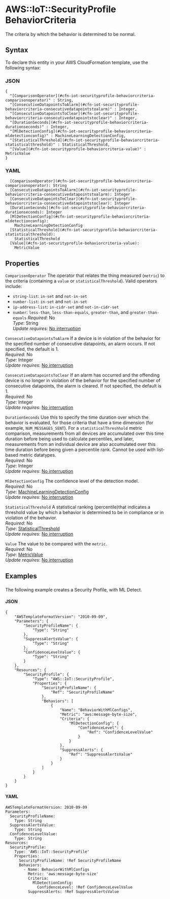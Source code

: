 # AWS::IoT::SecurityProfile BehaviorCriteria<a name="aws-properties-iot-securityprofile-behaviorcriteria"></a>

The criteria by which the behavior is determined to be normal\.

## Syntax<a name="aws-properties-iot-securityprofile-behaviorcriteria-syntax"></a>

To declare this entity in your AWS CloudFormation template, use the following syntax:

### JSON<a name="aws-properties-iot-securityprofile-behaviorcriteria-syntax.json"></a>

```
{
  "[ComparisonOperator](#cfn-iot-securityprofile-behaviorcriteria-comparisonoperator)" : String,
  "[ConsecutiveDatapointsToAlarm](#cfn-iot-securityprofile-behaviorcriteria-consecutivedatapointstoalarm)" : Integer,
  "[ConsecutiveDatapointsToClear](#cfn-iot-securityprofile-behaviorcriteria-consecutivedatapointstoclear)" : Integer,
  "[DurationSeconds](#cfn-iot-securityprofile-behaviorcriteria-durationseconds)" : Integer,
  "[MlDetectionConfig](#cfn-iot-securityprofile-behaviorcriteria-mldetectionconfig)" : MachineLearningDetectionConfig,
  "[StatisticalThreshold](#cfn-iot-securityprofile-behaviorcriteria-statisticalthreshold)" : StatisticalThreshold,
  "[Value](#cfn-iot-securityprofile-behaviorcriteria-value)" : MetricValue
}
```

### YAML<a name="aws-properties-iot-securityprofile-behaviorcriteria-syntax.yaml"></a>

```
  [ComparisonOperator](#cfn-iot-securityprofile-behaviorcriteria-comparisonoperator): String
  [ConsecutiveDatapointsToAlarm](#cfn-iot-securityprofile-behaviorcriteria-consecutivedatapointstoalarm): Integer
  [ConsecutiveDatapointsToClear](#cfn-iot-securityprofile-behaviorcriteria-consecutivedatapointstoclear): Integer
  [DurationSeconds](#cfn-iot-securityprofile-behaviorcriteria-durationseconds): Integer
  [MlDetectionConfig](#cfn-iot-securityprofile-behaviorcriteria-mldetectionconfig): 
    MachineLearningDetectionConfig
  [StatisticalThreshold](#cfn-iot-securityprofile-behaviorcriteria-statisticalthreshold): 
    StatisticalThreshold
  [Value](#cfn-iot-securityprofile-behaviorcriteria-value): 
    MetricValue
```

## Properties<a name="aws-properties-iot-securityprofile-behaviorcriteria-properties"></a>

`ComparisonOperator`  <a name="cfn-iot-securityprofile-behaviorcriteria-comparisonoperator"></a>
The operator that relates the thing measured \(`metric`\) to the criteria \(containing a `value` or `statisticalThreshold`\)\. Valid operators include:  
+  `string-list`: `in-set` and `not-in-set` 
+  `number-list`: `in-set` and `not-in-set` 
+  `ip-address-list`: `in-cidr-set` and `not-in-cidr-set` 
+  `number`: `less-than`, `less-than-equals`, `greater-than`, and `greater-than-equals` 
*Required*: No  
*Type*: String  
*Update requires*: [No interruption](https://docs.aws.amazon.com/AWSCloudFormation/latest/UserGuide/using-cfn-updating-stacks-update-behaviors.html#update-no-interrupt)

`ConsecutiveDatapointsToAlarm`  <a name="cfn-iot-securityprofile-behaviorcriteria-consecutivedatapointstoalarm"></a>
If a device is in violation of the behavior for the specified number of consecutive datapoints, an alarm occurs\. If not specified, the default is 1\.  
*Required*: No  
*Type*: Integer  
*Update requires*: [No interruption](https://docs.aws.amazon.com/AWSCloudFormation/latest/UserGuide/using-cfn-updating-stacks-update-behaviors.html#update-no-interrupt)

`ConsecutiveDatapointsToClear`  <a name="cfn-iot-securityprofile-behaviorcriteria-consecutivedatapointstoclear"></a>
If an alarm has occurred and the offending device is no longer in violation of the behavior for the specified number of consecutive datapoints, the alarm is cleared\. If not specified, the default is 1\.  
*Required*: No  
*Type*: Integer  
*Update requires*: [No interruption](https://docs.aws.amazon.com/AWSCloudFormation/latest/UserGuide/using-cfn-updating-stacks-update-behaviors.html#update-no-interrupt)

`DurationSeconds`  <a name="cfn-iot-securityprofile-behaviorcriteria-durationseconds"></a>
Use this to specify the time duration over which the behavior is evaluated, for those criteria that have a time dimension \(for example, `NUM_MESSAGES_SENT`\)\. For a `statisticalThreshhold` metric comparison, measurements from all devices are accumulated over this time duration before being used to calculate percentiles, and later, measurements from an individual device are also accumulated over this time duration before being given a percentile rank\. Cannot be used with list\-based metric datatypes\.  
*Required*: No  
*Type*: Integer  
*Update requires*: [No interruption](https://docs.aws.amazon.com/AWSCloudFormation/latest/UserGuide/using-cfn-updating-stacks-update-behaviors.html#update-no-interrupt)

`MlDetectionConfig`  <a name="cfn-iot-securityprofile-behaviorcriteria-mldetectionconfig"></a>
The confidence level of the detection model\.  
*Required*: No  
*Type*: [MachineLearningDetectionConfig](aws-properties-iot-securityprofile-machinelearningdetectionconfig.md)  
*Update requires*: [No interruption](https://docs.aws.amazon.com/AWSCloudFormation/latest/UserGuide/using-cfn-updating-stacks-update-behaviors.html#update-no-interrupt)

`StatisticalThreshold`  <a name="cfn-iot-securityprofile-behaviorcriteria-statisticalthreshold"></a>
A statistical ranking \(percentile\)that indicates a threshold value by which a behavior is determined to be in compliance or in violation of the behavior\.  
*Required*: No  
*Type*: [StatisticalThreshold](aws-properties-iot-securityprofile-statisticalthreshold.md)  
*Update requires*: [No interruption](https://docs.aws.amazon.com/AWSCloudFormation/latest/UserGuide/using-cfn-updating-stacks-update-behaviors.html#update-no-interrupt)

`Value`  <a name="cfn-iot-securityprofile-behaviorcriteria-value"></a>
The value to be compared with the `metric`\.  
*Required*: No  
*Type*: [MetricValue](aws-properties-iot-securityprofile-metricvalue.md)  
*Update requires*: [No interruption](https://docs.aws.amazon.com/AWSCloudFormation/latest/UserGuide/using-cfn-updating-stacks-update-behaviors.html#update-no-interrupt)

## Examples<a name="aws-properties-iot-securityprofile-behaviorcriteria--examples"></a>

### <a name="aws-properties-iot-securityprofile-behaviorcriteria--examples--"></a>

The following example creates a Security Profile, with ML Detect\.

#### JSON<a name="aws-properties-iot-securityprofile-behaviorcriteria--examples----json"></a>

```
{
    "AWSTemplateFormatVersion": "2010-09-09",
    "Parameters": {
        "SecurityProfileName": {
            "Type": "String"
        },
        "SuppressAlertsValue": {
            "Type": "String"
        },
        "ConfidenceLevelValue": {
            "Type": "String"
        }
    },
    "Resources": {
        "SecurityProfile": {
            "Type": "AWS::IoT::SecurityProfile",
            "Properties": {
                "SecurityProfileName": {
                    "Ref": "SecurityProfileName"
                },
                "Behaviors": [
                    {
                        "Name": "BehaviorWithMlConfigs",
                        "Metric": "aws:message-byte-size",
                        "Criteria": {
                            "MlDetectionConfig": {
                                "ConfidenceLevel": {
                                    "Ref": "ConfidenceLevelValue"
                                }
                            }
                        },
                        "SuppressAlerts": {
                            "Ref": "SuppressAlertsValue"
                        }
                    }
                ]
            }
        }
    }
}
```

#### YAML<a name="aws-properties-iot-securityprofile-behaviorcriteria--examples----yaml"></a>

```
AWSTemplateFormatVersion: 2010-09-09
Parameters:
  SecurityProfileName:
    Type: String
  SuppressAlertsValue:
    Type: String
  ConfidenceLevelValue:
    Type: String
Resources:
  SecurityProfile:
    Type: 'AWS::IoT::SecurityProfile'
    Properties:
      SecurityProfileName: !Ref SecurityProfileName
      Behaviors:
        - Name: BehaviorWithMlConfigs
          Metric: 'aws:message-byte-size'
          Criteria:
            MlDetectionConfig:
              ConfidenceLevel: !Ref ConfidenceLevelValue
          SuppressAlerts: !Ref SuppressAlertsValue
```